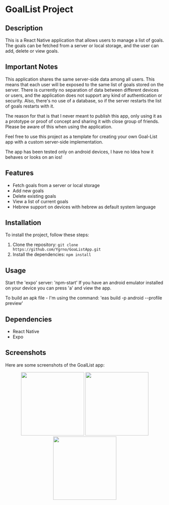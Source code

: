 # GoalList Project

## Description

This is a React Native application that allows users to manage a list of goals. The goals can be fetched from a server or local storage, and the user can add, delete or view goals.

## Important Notes

This application shares the same server-side data among all users. This means that each user will be exposed to the same list of goals stored on the server. 
There is currently no separation of data between different devices or users, and the application does not support any kind of authentication or security.
Also, there's no use of a database, so if the server restarts the list of goals restarts with it.

The reason for that is that I never meant to publish this app, only using it as a prototype or proof of concept and sharing it with close group of friends.
Please be aware of this when using the application.

Feel free to use this project as a template for creating your own Goal-List app with a custom server-side implementation.

The app has been tested only on android devices, I have no Idea how it behaves or looks on an ios!

## Features

- Fetch goals from a server or local storage
- Add new goals
- Delete existing goals
- View a list of current goals
- Hebrew support on devices with hebrew as default system language

## Installation

To install the project, follow these steps:

1. Clone the repository: `git clone https://github.com/Ygrno/GoaListApp.git`
2. Install the dependencies: `npm install`

## Usage

Start the 'expo' server: 'npm-start'
If you have an android emulator installed on your device you can press 'a' and view the app. 

To build an apk file - I'm using the command: 'eas build -p android --profile preview'

## Dependencies

- React Native
- Expo

## Screenshots

Here are some screenshots of the GoalList app:

<p float="left" align="center">
  <img src="https://github.com/Ygrno/GoaListApp/assets/26521541/1f681ac9-766b-489c-9945-9e78219265af" width="200" /> 
  <img src="https://github.com/Ygrno/GoaListApp/assets/26521541/a7e6014e-6a1e-44db-a467-74c9c9a1871c" width="200" /> 
  <img src="https://github.com/Ygrno/GoaListApp/assets/26521541/c94b28ff-c8b4-423a-aae4-53ff49310e7c" width="200" />
</p>
